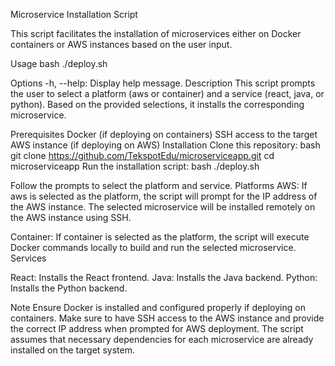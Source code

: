 Microservice Installation Script

This script facilitates the installation of microservices either on Docker containers or AWS instances based on the user input.

Usage
bash
./deploy.sh

Options
-h, --help: Display help message.
Description
This script prompts the user to select a platform (aws or container) and a service (react, java, or python). Based on the provided selections, it installs the corresponding microservice.

Prerequisites
Docker (if deploying on containers)
SSH access to the target AWS instance (if deploying on AWS)
Installation
Clone this repository:
bash
git clone https://github.com/TekspotEdu/microserviceapp.git
cd microserviceapp
Run the installation script:
bash
./deploy.sh

Follow the prompts to select the platform and service.
Platforms
AWS:
If aws is selected as the platform, the script will prompt for the IP address of the AWS instance.
The selected microservice will be installed remotely on the AWS instance using SSH.

Container:
If container is selected as the platform, the script will execute Docker commands locally to build and run the selected microservice.
Services

React: Installs the React frontend.
Java: Installs the Java backend.
Python: Installs the Python backend.

Note
Ensure Docker is installed and configured properly if deploying on containers.
Make sure to have SSH access to the AWS instance and provide the correct IP address when prompted for AWS deployment.
The script assumes that necessary dependencies for each microservice are already installed on the target system.
